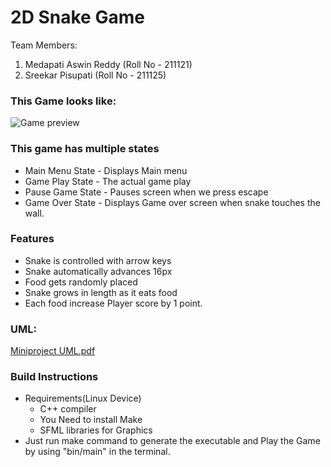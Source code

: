 # 2D Snake Game 

Team Members:
1. Medapati Aswin Reddy (Roll No - 211121)
2. Sreekar Pisupati (Roll No - 211125)

### This Game looks like:

![Game preview](https://user-images.githubusercontent.com/96631440/205970072-8bab0626-6be0-4667-a3ab-c3236dfed517.gif)

### This game has multiple states

- Main Menu State - Displays Main menu
- Game Play State - The actual game play
- Pause Game State - Pauses screen when we press escape
- Game Over State - Displays Game over screen when snake touches the wall.

### Features

- Snake is controlled with arrow keys
- Snake automatically advances 16px
- Food gets randomly placed
- Snake grows in length as it eats food
- Each food increase Player score by 1 point.

### UML:
[Miniproject UML.pdf](https://github.com/aswin627946/SnakeGame/files/10183927/Miniproject.UML.pdf)

### Build Instructions

- Requirements(Linux Device)
  - C++ compiler
  - You Need to install Make
  - SFML libraries for Graphics
- Just run make command to generate the executable and Play the Game by using "bin/main" in the terminal.
